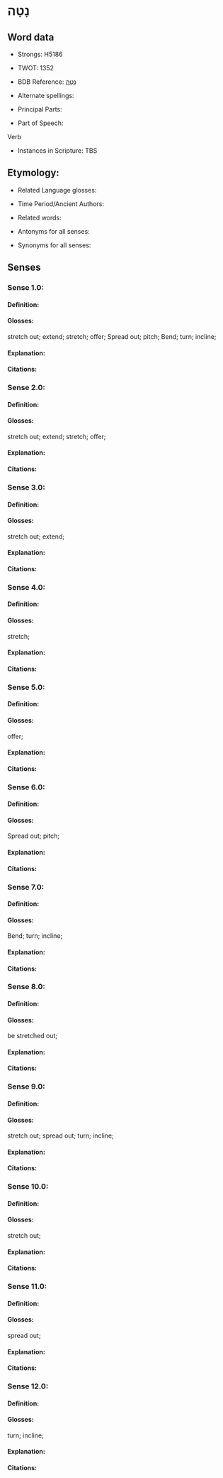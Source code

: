 # נָטָה

<!-- Status: S2="NeedsEdits" -->
<!-- Lexica used for edits:   -->

## Word data

* Strongs: H5186

* TWOT: 1352

* BDB Reference: [נָטָה](rc://en/bdb/dict/n.cz.aa)

* Alternate spellings:

* Principal Parts:

* Part of Speech:

Verb

* Instances in Scripture: TBS

## Etymology:

* Related Language glosses:

* Time Period/Ancient Authors:

* Related words:

* Antonyms for all senses:

* Synonyms for all senses:

## Senses

### Sense 1.0:

#### Definition:

#### Glosses:

stretch out; extend; stretch; offer; Spread out; pitch; Bend; turn; incline; 

#### Explanation:

#### Citations:



### Sense 2.0:

#### Definition:

#### Glosses:

stretch out; extend; stretch; offer; 

#### Explanation:

#### Citations:



### Sense 3.0:

#### Definition:

#### Glosses:

stretch out; extend; 

#### Explanation:

#### Citations:



### Sense 4.0:

#### Definition:

#### Glosses:

stretch; 

#### Explanation:

#### Citations:



### Sense 5.0:

#### Definition:

#### Glosses:

offer; 

#### Explanation:

#### Citations:



### Sense 6.0:

#### Definition:

#### Glosses:

Spread out; pitch; 

#### Explanation:

#### Citations:



### Sense 7.0:

#### Definition:

#### Glosses:

Bend; turn; incline; 

#### Explanation:

#### Citations:



### Sense 8.0:

#### Definition:

#### Glosses:

be stretched out; 

#### Explanation:

#### Citations:



### Sense 9.0:

#### Definition:

#### Glosses:

stretch out; spread out; turn; incline; 

#### Explanation:

#### Citations:



### Sense 10.0:

#### Definition:

#### Glosses:

stretch out; 

#### Explanation:

#### Citations:



### Sense 11.0:

#### Definition:

#### Glosses:

spread out; 

#### Explanation:

#### Citations:



### Sense 12.0:

#### Definition:

#### Glosses:

turn; incline; 

#### Explanation:

#### Citations:



